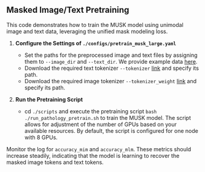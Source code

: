 ## Masked Image/Text Pretraining

This code demonstrates how to train the MUSK model using unimodal image and text data, leveraging the unified mask modeling loss.


1. **Configure the Settings of `./configs/pretrain_musk_large.yaml`**
    - Set the paths for the preprocessed image and text files by assigning them to `--image_dir` and `--text_dir`. We provide example data [here](https://drive.google.com/drive/folders/1gaBMTnF4zVxt1hUn9qaZVsbXJeDp_-TH?usp=sharing).
    - Download the required text tokenizer `--tokenizer` [link](https://drive.google.com/file/d/1NJGch0cIhYzSSqTCJCRaCgJqDIG12d8H/view?usp=sharing) and specify its path.
    - Download the required image tokenizer `--tokenizer_weight` [link](https://drive.google.com/file/d/1fVxFnIPVZirEdg9tQ2vfv7MfEBOX9FuE/view?usp=sharing) and specify its path.
  
2. **Run the Pretraining Script**
    - cd `./scripts` and execute the pretraining script `bash ./run_pathology_pretrain.sh` to train the MUSK model. The script allows for adjustment of the number of GPUs based on your available resources. By default, the script is configured for one node with 8 GPUs.

Monitor the log for `accuracy_mim` and `accuracy_mlm`. These metrics should increase steadily, indicating that the model is learning to recover the masked image tokens and text tokens.

